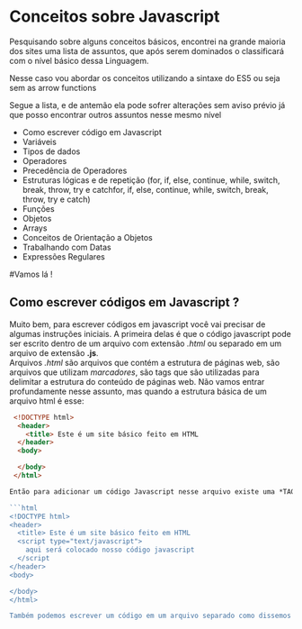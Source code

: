 # Conceitos sobre Javascript

Pesquisando sobre alguns conceitos básicos, encontrei na grande maioria dos sites uma lista de assuntos, que após serem dominados o classificará com o nível básico dessa Linguagem.  

Nesse caso vou abordar os conceitos utilizando a sintaxe do ES5 ou seja sem as arrow functions  

Segue a lista, e de antemão ela pode sofrer alterações sem aviso prévio já que posso encontrar outros assuntos nesse mesmo nível  
- Como escrever código em Javascript
- Variáveis
- Tipos de dados
- Operadores
- Precedência de Operadores
- Estruturas lógicas e de repetição (for, if, else, continue, while, switch, break, throw, try e catchfor, if, else, continue, while, switch, break, throw, try e catch)
- Funções
- Objetos
- Arrays
- Conceitos de Orientação a Objetos
- Trabalhando com Datas
- Expressões Regulares

#Vamos lá !

## Como escrever códigos em Javascript ?

Muito bem, para escrever códigos em javascript você vai precisar de algumas instruções iniciais. A primeira delas é que o código javascript pode ser escrito dentro de um arquivo com extensão *.html* ou separado em um arquivo de extensão **.js**.  
Arquivos *.html* são arquivos que contém a estrutura de páginas web, são arquivos que utilizam *marcadores*, são tags que são utilizadas para delimitar a estrutura do conteúdo de páginas web. Não vamos entrar profundamente nesse assunto, mas quando a estrutura básica de um arquivo html é esse:  

```html
 <!DOCTYPE html>
  <header>
    <title> Este é um site básico feito em HTML
  </header>
  <body>

  </body>
 </html>

Então para adicionar um código Javascript nesse arquivo existe uma *TAG* específica para esse fim que é a tag **<script>**, adicionando essa tag em nossa estrutura ela ficaria assim  

```html
<!DOCTYPE html>
<header>
  <title> Este é um site básico feito em HTML
  <script type="text/javascript">
    aqui será colocado nosso código javascript
  </script
</header>
<body>

</body>
</html>

Também podemos escrever um código em um arquivo separado como dissemos anteriormente e vinculá-lo em nosso arquivo HTML, colocando um atributo src="endereco de onde está seu arquivo javascript", isso faz com que o arquivo seja carregado juntamente com a página, executando assim seu código, isso é muito recomendado para facilitar a manutenção dos códigos de seu site.
